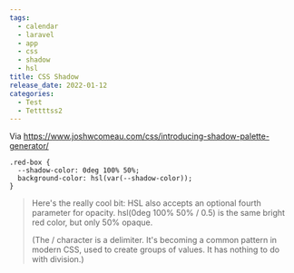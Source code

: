 ```yaml
---
tags:
  - calendar
  - laravel
  - app
  - css
  - shadow
  - hsl
title: CSS Shadow
release_date: 2022-01-12
categories:
  - Test
  - Tettttss2
---
```

Via https://www.joshwcomeau.com/css/introducing-shadow-palette-generator/

```
.red-box {
  --shadow-color: 0deg 100% 50%;
  background-color: hsl(var(--shadow-color));
}
```

> Here's the really cool bit: HSL also accepts an optional fourth parameter for opacity. hsl(0deg 100% 50% / 0.5) is the same bright red color, but only 50% opaque.
> 
>(The / character is a delimiter. It's becoming a common pattern in modern CSS, used to create groups of values. It has nothing to do with division.)